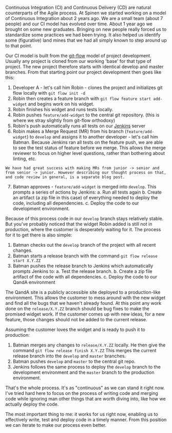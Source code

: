 Continuous Integration (CI) and Continuous Delivery (CD) are natural counterparts of the Agile process. At Spinen we started working on a  model of Continuous Integration about 2 years ago. We are a small team (about 7 people) and our CI model has evolved over time. About 1 year ago we brought on some new graduates. Bringing on new people really forced us to standardize some practices we had been trying. It also helped us identify some (figurative) land mines that we had all simply known to step around up to that point.

Our CI model is built from the [git-flow](https://github.com/nvie/gitflow) model of project development. Usually any project is cloned from our working 'base' for that type of project. The new project therefore starts with identical develop and master branches. From that starting point our project development then goes like this:

1. Developer A - let's call him Robin - clones the project and initializes git flow locally with `git flow init -d`
2. Robin then creates a feature branch with `git flow feature start add-widget` and begins work on his widget.
3. Robin finishes his widget and runs tests locally.
4. Robin pushes `feature/add-widget` to the central git repository. (this is where we stray slightly from git-flow orthodoxy)
5. Robin's push automatically runs all tests on our [Jenkins](http://jenkins-ci.org) server
6. Robin makes a Merge Request (MR) from his branch (`feature/add-widget`) to `develop` and assigns it to another developer - let's call him Batman. Because Jenkins ran all tests on the feature push, we are able to see the test status of feature before we merge.  This allows the merge reviewer to focus on higher level questions, rather than bothering about linting, etc.

```
We have had great success with making MRs from junior -> senior and from senior -> junior. However describing our thought process on that, and code review in general, is a separate blog post.
```
7. Batman approves - `feature/add-widget` is merged into `develop`. This prompts a series of actions by Jenkins:
	a. Run all tests again
	b. Create an artifact (a zip file in this case) of everything needed to deploy the code, including all dependencies.
	c. Deploy the code to our development environment.

Because of this process code in our `develop` branch stays relatively stable. But you've probably noticed that the widget Robin added is still not in production, where the customer is desperately waiting for it. The process for it to get there is also simple:

1. Batman checks out the `develop` branch of the project with all recent changes.
2. Batman starts a release branch with the command `git flow release start X.Y.ZZ`
3. Batman pushes the release branch to Jenkins which automatically prompts Jenkins to:
	a. Test the release branch.
	b. Create a zip file artifact of the code with all dependencies.
	c. Deploy the code to our QandA environment

The QandA site is a publicly accessible site deployed to a production-like environment. This allows the customer to mess around with the new widget and find all the bugs that we haven't already found.  At this point any work done on the `release/X.Y.ZZ` branch should be bug fixes to make the promised widget work. If the customer comes up with new ideas, for a new feature, those changes should not be added to the current release.

Assuming the customer loves the widget and is ready to push it to production:

1. Batman merges any changes to `release/X.Y.ZZ` locally. He then give the command `git flow release finish X.Y.ZZ` This merges the current release branch into the `develop` and `master` branches.
2. Batman pushes `develop` and `master` to the central git repo.
3. Jenkins follows the same process to deploy the `develop` branch to the development environment and the `master` branch to the production environment.

That's the whole process. It's as "continuous" as we can stand it right now. I've tried hard here to focus on the process of writing code and merging code while ignoring man other things that are worth diving into, like how we actually deploy the code.

The most important thing to me: it works for us right now, enabling us to effectively write, test and deploy code in a timely manner. From this position we can iterate to make our process even better.
